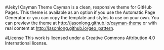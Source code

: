 #Jekyl Cayman Theme
Cayman is a clean, responsive theme for GitHub Pages. This theme is available as an option if you use the Automatic Page Generator or you can copy the template and styles to use on your own.
You can preview the theme at http://jasonlong.github.io/cayman-theme or with real content at http://jasonlong.github.io/geo_pattern.

#License
This work is licensed under a Creative Commons Attribution 4.0 International license.
